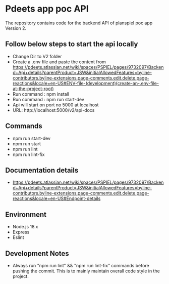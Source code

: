 
# Pdeets app poc API
The repository contains code for the backend API of planspiel poc app Version 2.

## Follow below steps to start the api locally
- Change Dir to V2 folder
- Create a .env file and paste the content from https://pdeets.atlassian.net/wiki/spaces/PSPIEL/pages/9732097/Backend+Api+details?parentProduct=JSW&initialAllowedFeatures=byline-contributors.byline-extensions.page-comments.edit.delete.page-reactions&locale=en-US#ENV-file-(development)(create-an-.env-file-at-the-project-root)
- Run command : npm install
- Run command : npm run start-dev
- Api will start on port no 5000 at localhost
- URL: http://localhost:5000/v2/api-docs

## Commands
- npm run start-dev
- npm run start
- npm run lint
- npm run lint-fix

## Documentation details
- https://pdeets.atlassian.net/wiki/spaces/PSPIEL/pages/9732097/Backend+Api+details?parentProduct=JSW&initialAllowedFeatures=byline-contributors.byline-extensions.page-comments.edit.delete.page-reactions&locale=en-US#Endpoint-details

## Environment
- Node.js 18.x
- Express
- Eslint

## Development Notes
- Always run "npm run lint" && "npm run lint-fix" commands before pushing the commit. This is to mainly maintain overall code style in the project.